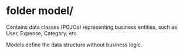 # folder model/

Contains data classes (POJOs) representing business entities, such as User, Expense, Category, etc.

Models define the data structure without business logic.